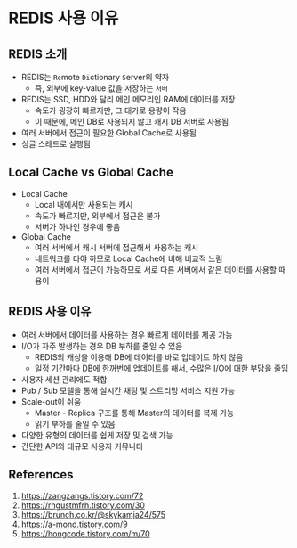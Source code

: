 # REDIS 사용 이유

## REDIS 소개

- REDIS는 `Re`mote `Di`ctionary `S`erver의 약자
  - 즉, 외부에 key-value 값을 저장하는 `서버`
- REDIS는 SSD, HDD와 달리 메인 메모리인 RAM에 데이터를 저장
  - 속도가 굉장히 빠르지만, 그 대가로 용량이 작음
  - 이 때문에, 메인 DB로 사용되지 않고 캐시 DB 서버로 사용됨
- 여러 서버에서 접근이 필요한 Global Cache로 사용됨
- 싱글 스레드로 실행됨

## Local Cache vs Global Cache

- Local Cache
  - Local 내에서만 사용되는 캐시
  - 속도가 빠르지만, 외부에서 접근은 불가
  - 서버가 하나인 경우에 좋음
- Global Cache
  - 여러 서버에서 캐시 서버에 접근해서 사용하는 캐시
  - 네트워크를 타야 하므로 Local Cache에 비해 비교적 느림
  - 여러 서버에서 접근이 가능하므로 서로 다른 서버에서 같은 데이터를 사용할 때 용이

## REDIS 사용 이유

- 여러 서버에서 데이터를 사용하는 경우 빠르게 데이터를 제공 가능
- I/O가 자주 발생하는 경우 DB 부하를 줄일 수 있음
  - REDIS의 캐싱을 이용해 DB에 데이터를 바로 업데이트 하지 않음
  - 일정 기간마다 DB에 한꺼번에 업데이트를 해서, 수많은 I/O에 대한 부담을 줄임
- 사용자 세션 관리에도 적합
- Pub / Sub 모델을 통해 실시간 채팅 및 스트리밍 서비스 지원 가능
- Scale-out이 쉬움
  - Master - Replica 구조를 통해 Master의 데이터를 복제 가능
  - 읽기 부하를 줄일 수 있음
- 다양한 유형의 데이터를 쉽게 저장 및 검색 가능
- 간단한 API와 대규모 사용자 커뮤니티

## References

1. https://zangzangs.tistory.com/72
2. https://rhgustmfrh.tistory.com/30
3. https://brunch.co.kr/@skykamja24/575
4. https://a-mond.tistory.com/9
5. https://hongcode.tistory.com/m/70
